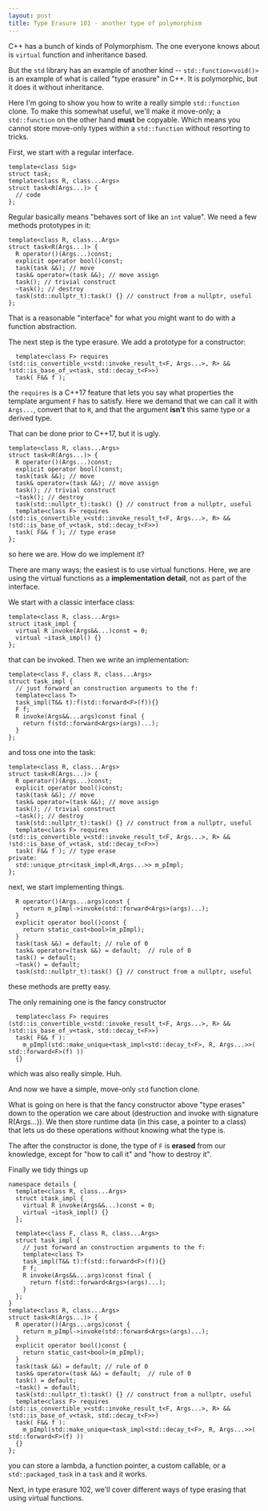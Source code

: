 ```yaml
---
layout: post
title: Type Erasure 101 - another type of polymorphism
---
```


C++ has a bunch of kinds of Polymorphism. The one everyone knows about is `virtual` function and inheritance based.

But the `std` library has an example of another kind -- `std::function<void()>` is an example of what is called "type erasure" in C++.  It is polymorphic, but it does it without inheritance.

Here I'm going to show you how to write a really simple `std::function` clone.  To make this somewhat useful, we'll make it move-only; a `std::function` on the other hand **must** be copyable.  Which means you cannot store move-only types within a `std::function` without resorting to tricks.

First, we start with a regular interface.

    template<class Sig>
    struct task;
    template<class R, class...Args>
    struct task<R(Args...)> {
      // code
    };
Regular basically means "behaves sort of like an `int` value".  We need a few methods prototypes in it:

    template<class R, class...Args>
    struct task<R(Args...)> {
      R operator()(Args...)const;
      explicit operator bool()const;
      task(task &&); // move
      task& operator=(task &&); // move assign
      task(); // trivial construct
      ~task(); // destroy
      task(std::nullptr_t):task() {} // construct from a nullptr, useful
    };
That is a reasonable "interface" for what you might want to do with a function abstraction.

The next step is the type erasure.  We add a prototype for a constructor:

      template<class F> requires (std::is_convertible_v<std::invoke_result_t<F, Args...>, R> && !std::is_base_of_v<task, std::decay_t<F>>)
      task( F&& f );
the `requires` is a C++17 feature that lets you say what properties the template argument `F` has to satisfy.  Here we demand that we can call it with `Args...`, convert that to `R`, and that the argument **isn't** this same type or a derived type.

That can be done prior to C++17, but it is ugly.

    template<class R, class...Args>
    struct task<R(Args...)> {
      R operator()(Args...)const;
      explicit operator bool()const;
      task(task &&); // move
      task& operator=(task &&); // move assign
      task(); // trivial construct
      ~task(); // destroy
      task(std::nullptr_t):task() {} // construct from a nullptr, useful
      template<class F> requires (std::is_convertible_v<std::invoke_result_t<F, Args...>, R> && !std::is_base_of_v<task, std::decay_t<F>>)
      task( F&& f ); // type erase
    };
so here we are.  How do we implement it?

There are many ways; the easiest is to use virtual functions.  Here, we are using the virtual functions as a **implementation detail**, not as part of the interface.

We start with a classic interface class:

    template<class R, class...Args>
    struct itask_impl {
      virtual R invoke(Args&&...)const = 0;
      virtual ~itask_impl() {}
    };
that can be invoked.  Then we write an implementation:

    template<class F, class R, class...Args>
    struct task_impl {
      // just forward an construction arguments to the f:
      template<class T>
      task_impl(T&& t):f(std::forward<F>(f)){}
      F f;
      R invoke(Args&&...args)const final {
        return f(std::forward<Args>(args)...);
      }
    };
and toss one into the task:


    template<class R, class...Args>
    struct task<R(Args...)> {
      R operator()(Args...)const;
      explicit operator bool()const;
      task(task &&); // move
      task& operator=(task &&); // move assign
      task(); // trivial construct
      ~task(); // destroy
      task(std::nullptr_t):task() {} // construct from a nullptr, useful
      template<class F> requires (std::is_convertible_v<std::invoke_result_t<F, Args...>, R> && !std::is_base_of_v<task, std::decay_t<F>>)
      task( F&& f ); // type erase
    private:
      std::unique_ptr<itask_impl<R,Args...>> m_pImpl;
    };
next, we start implementing things.

      R operator()(Args...args)const {
        return m_pImpl->invoke(std::forward<Args>(args)...);
      }
      explicit operator bool()const {
        return static_cast<bool>(m_pImpl);
      }
      task(task &&) = default; // rule of 0
      task& operator=(task &&) = default;  // rule of 0
      task() = default;
      ~task() = default;
      task(std::nullptr_t):task() {} // construct from a nullptr, useful
these methods are pretty easy.

The only remaining one is the fancy constructor

      template<class F> requires (std::is_convertible_v<std::invoke_result_t<F, Args...>, R> && !std::is_base_of_v<task, std::decay_t<F>>)
      task( F&& f ):
        m_pImpl(std::make_unique<task_impl<std::decay_t<F>, R, Args...>>( std::forward<F>(f) ))
      {}
which was also really simple.  Huh.

And now we have a simple, move-only `std` function clone.

What is going on here is that the fancy constructor above "type erases" down to the operation we care about (destruction and invoke with signature R(Args...)).
We then store runtime data (in this case, a pointer to a class) that lets us do these operations without knowing what the type is.

The after the constructor is done, the type of `F` is **erased** from our knowledge, except for "how to call it" and "how to destroy it".

Finally we tidy things up

    namespace details {
      template<class R, class...Args>
      struct itask_impl {
        virtual R invoke(Args&&...)const = 0;
        virtual ~itask_impl() {}
      };

      template<class F, class R, class...Args>
      struct task_impl {
        // just forward an construction arguments to the f:
        template<class T>
        task_impl(T&& t):f(std::forward<F>(f)){}
        F f;
        R invoke(Args&&...args)const final {
          return f(std::forward<Args>(args)...);
        }
      };
    }
    template<class R, class...Args>
    struct task<R(Args...)> {
      R operator()(Args...args)const {
        return m_pImpl->invoke(std::forward<Args>(args)...);
      }
      explicit operator bool()const {
        return static_cast<bool>(m_pImpl);
      }
      task(task &&) = default; // rule of 0
      task& operator=(task &&) = default;  // rule of 0
      task() = default;
      ~task() = default;
      task(std::nullptr_t):task() {} // construct from a nullptr, useful
      template<class F> requires (std::is_convertible_v<std::invoke_result_t<F, Args...>, R> && !std::is_base_of_v<task, std::decay_t<F>>)
      task( F&& f ):
        m_pImpl(std::make_unique<task_impl<std::decay_t<F>, R, Args...>>( std::forward<F>(f) ))
      {}
    };
you can store a lambda, a function pointer, a custom callable, or a `std::packaged_task` in a `task` and it works.

Next, in type erasure 102, we'll cover different ways of type erasing that using virtual functions.
